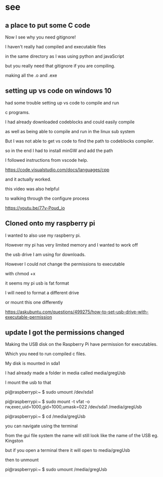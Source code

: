 # see
## a place to put some C code

Now I see why you need gitignore!

I haven't really had compiled and executable files

in the same directory as I was using python and javaScript

but you really need that gitignore if you are compiling.

making all the .o and .exe 


## setting up vs code on windows 10 

had some trouble setting up vs code to compile and run

c programs.

I had already downloaded codeblocks and could easily compile

as well as being able to compile and run in the linux sub system

But I was not able to get vs code to find the path to codeblocks compiler.

so in the end I had to install minGW and add the path 

I followed instructions from vscode help.

https://code.visualstudio.com/docs/languages/cpp

and it actually worked.

this video was also helpful

to walking through the configure process

https://youtu.be/77v-Poud_io

## Cloned onto my raspberry pi

I wanted to also use my raspberry pi.

However my pi has very limited memory and I wanted to work off

the usb drive I am using for downloads.

However I could not change the permissions to executable

with chmod +x  

it seems my pi usb is fat format

I will need to format a different drive 

or mount this one differently


https://askubuntu.com/questions/499275/how-to-set-usb-drive-with-executable-permission


## update I got the permissions changed 


Making the USB disk on the Raspberry Pi have permission for executables.

Which you need to run compiled c files.

My disk is mounted in sda1

I had already made a folder in media called media/gregUsb

I mount the usb to that

pi@raspberrypi:~ $ sudo umount /dev/sda1

 
pi@raspberrypi:~ $ sudo mount -t vfat -o rw,exec,uid=1000,gid=1000,umask=022 /dev/sda1 /media/gregUsb
 
pi@raspberrypi:~ $ cd /media/gregUsb

you can navigate using the terminal 

from the gui file system the name will still look like the name of the USB eg. Kingston

but if you open a terminal there it will open to media/gregUsb

then to unmount 


pi@raspberrypi:~ $ sudo umount /media/gregUsb
